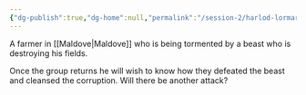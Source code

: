 ```yaml
---
{"dg-publish":true,"dg-home":null,"permalink":"/session-2/harlod-lormar/","dgPassFrontmatter":true}
---
```



A farmer in [[Maldove\|Maldove]] who is being tormented by a beast who is destroying his fields. 

Once the group returns he will wish to know how they defeated the beast and cleansed the corruption. Will there be another attack?